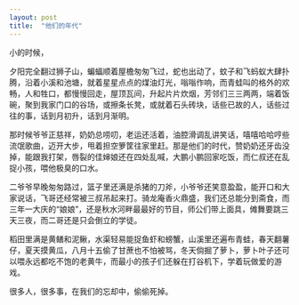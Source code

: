 ```yaml
---
layout: post
title:  "他们的年代"
---
```


小的时候，

夕阳完全翻过狮子山，蝙蝠顺着屋檐匆匆飞过，蛇也出动了，蚊子和飞蚂蚁大肆扑腾，沿着小溪和池塘，就着星星点点的煤油灯光，嗡嗡作响，而青蛙叫的格外的欢畅，人和牲口，都慢慢回走，屋顶瓦间，升起片片炊烟，芳邻们三三两两，端着饭碗，聚到我家门口的谷场，或擦条长凳，或就着石头砖块，话些已故的人，话些过往的事，话到月初升，话到月渐明。

那时候爷爷正慈祥，奶奶总唠叨，老运还活着，油腔滑调乱讲笑话，嘻嘻哈哈哼些流氓歌曲，迈开大步，甩着担空箩筐往家里赶。那是他们的时代，赞奶奶还牙齿没掉，能跟我打架，唇裂的佳婶娘还在四处乱喊，大鹏小鹏回家吃饭，而仁叔还在乱捉小孩，喂他极臭的口水。

二爷爷早晚匆匆路过，篮子里还满是杀猪的刀斧，小爷爷还笑意盈盈，能开口和大家说话，飞哥还经常被三叔吊起来打。骑龙庵香火鼎盛，我们还总能分到斋食，而三年一大庆的“娘娘”，还是秋水河畔最最好的节目，师公们带上面具，傩舞要跳三天三夜，而二哥还是只会倒立的学徒。

稻田里满是黄鳝和泥鳅，水渠轻易能捉鱼虾和螃蟹，山溪里还遍布青蛙，春天翻薯仔，夏天摸黄瓜，八月十五偷了甘蔗也不怕被骂，冬天倘掘了萝卜，萝卜叶子还可以喂永远都吃不饱的老黄牛，而最小的孩子们还躲在打谷机下，学着玩做爱的游戏。

很多人，很多事，在我们的忘却中，偷偷死掉。
